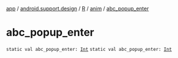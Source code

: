 [app](../../../index.md) / [android.support.design](../../index.md) / [R](../index.md) / [anim](index.md) / [abc_popup_enter](.)

# abc_popup_enter

`static val abc_popup_enter: `[`Int`](https://kotlinlang.org/api/latest/jvm/stdlib/kotlin/-int/index.html)
`static val abc_popup_enter: `[`Int`](https://kotlinlang.org/api/latest/jvm/stdlib/kotlin/-int/index.html)